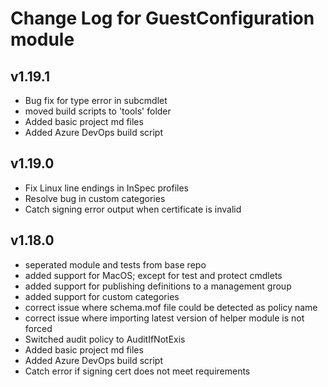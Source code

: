 # Change Log for GuestConfiguration module

## v1.19.1

- Bug fix for type error in subcmdlet
- moved build scripts to 'tools' folder
- Added basic project md files
- Added Azure DevOps build script

## v1.19.0

- Fix Linux line endings in InSpec profiles
- Resolve bug in custom categories
- Catch signing error output when certificate is invalid

## v1.18.0

- seperated module and tests from base repo
- added support for MacOS; except for test and protect cmdlets
- added support for publishing definitions to a management group
- added support for custom categories
- correct issue where schema.mof file could be detected as policy name
- correct issue where importing latest version of helper module is not forced
- Switched audit policy to AuditIfNotExis
- Added basic project md files
- Added Azure DevOps build script
- Catch error if signing cert does not meet requirements
